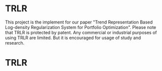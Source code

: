 # TRLR
This project is the implement for our paper "Trend Representation Based Log-density Regularization System for Portfolio Optimization".
Please note that TRLR is protected by patent. Any commercial or industrial purposes of using TRLR are limited. But it is encouraged for usage of study and research.
# TRLR
